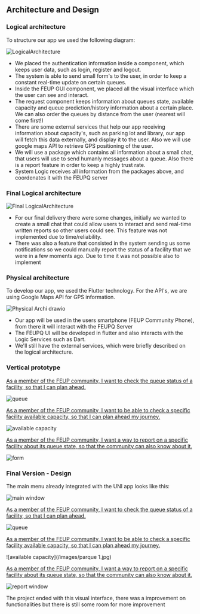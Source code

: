## Architecture and Design

### Logical architecture

To structure our app we used the following diagram:


    

![LogicalArchitecture](/images/LogicalArchitecture.png)


* We placed the authentication information inside a component, which keeps user data, such as login, register and logout. 
* The system is able to send small form's to the user, in order to keep a constant real-time update on certain queues.
* Inside the FEUP GUI component, we placed all the visual interface which the user can see and interact.
* The request component keeps information about queues state, available capacity and queue prediction/history information about a certain place. We can also order the queues by distance from the user (nearest will come first!) 
* There are some external services that help our app receiving information about capacity's, such as parking lot and library, our app will fetch this data externally, and display it to the user. Also we will use google maps API to retrieve GPS positioning of the user.
* We will use a package which contains all information about a small chat, that users will use to send humanly messages about a queue. Also there is a report feature in order to keep a highly trust rate.
* System Logic receives all information from the packages above, and coordenates it with the FEUPQ server


### Final Logical architecture
![Final LogicalArchitecture](/images/LogicalArchitectureFinal.png)

* For our final delivery there were some changes, initially we wanted to create a small chat that could allow users to interact and send real-time written reports so other users could see. This feature was not implemented due to time/reliability.
* There was also a feature that consisted in the system sending us some notifications so we could manually report the status of a facility that we were in a few moments ago. Due to time it was not possible also to implement



### Physical architecture

To develop our app, we used the Flutter technology.
For the API's, we are using Google Maps API for GPS information.

![Physical Archi drawio](/images/PhysicalArchi.drawio.png)


* Our app will be used in the users smartphone (FEUP Community Phone), from there it will interact with the FEUPQ Server
* The FEUPQ UI will be developed in flutter and also interacts with the Logic Services such as Dart.
* We'll still have the external services, which were briefly described on the logical architecture.



### Vertical prototype

[As a member of the FEUP community, I want to check the queue status of a facility, so that I can plan ahead.](https://github.com/LEIC-ES-2021-22/2LEIC15T2/issues/3)

![queue](/images/facility_view.jpg)

[As a member of the FEUP community, I want to be able to check a specific facility available capacity, so that I can plan ahead my journey.](https://github.com/LEIC-ES-2021-22/2LEIC15T2/issues/1)

![available capacity](/images/facility_view2.jpg)

[As a member of the FEUP community, I want a way to report on a specific facility about its queue state, so that the community can also know about it.](https://github.com/LEIC-ES-2021-22/2LEIC15T2/issues/6)

![form](/images/form.jpg)




### Final Version - Design 

The main menu already integrated with the UNI app looks like this: 

![main window](https://user-images.githubusercontent.com/52889593/172940204-8cefc8eb-072d-41d7-ba6e-7ed4f4dc8491.jpg)



[As a member of the FEUP community, I want to check the queue status of a facility, so that I can plan ahead.](https://github.com/LEIC-ES-2021-22/2LEIC15T2/issues/3)

![queue](/images/cantina.jpg)


[As a member of the FEUP community, I want to be able to check a specific facility available capacity, so that I can plan ahead my journey.](https://github.com/LEIC-ES-2021-22/2LEIC15T2/issues/1)

![available capacity](/images/parque 1.jpg)

[As a member of the FEUP community, I want a way to report on a specific facility about its queue state, so that the community can also know about it.](https://github.com/LEIC-ES-2021-22/2LEIC15T2/issues/6)


![report window](https://user-images.githubusercontent.com/52889593/172940016-5bc47a36-0c66-491a-9b62-6ed3f48d7b4f.jpg)


The project ended with this visual interface, there was a improvement on functionalities but there is still some room for more improvement

